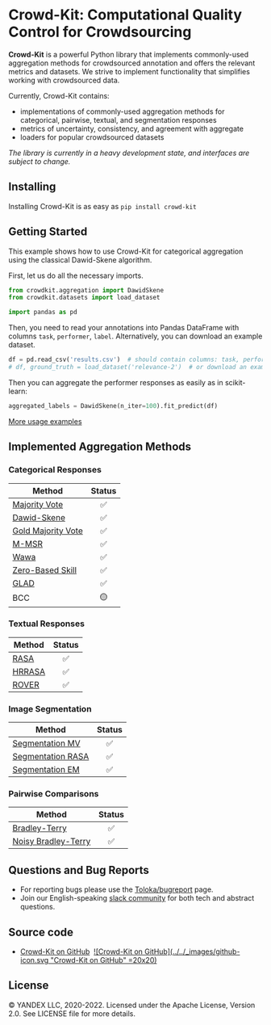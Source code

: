 # Crowd-Kit: Computational Quality Control for Crowdsourcing

**Crowd-Kit** is a powerful Python library that implements commonly-used aggregation methods for crowdsourced annotation and offers the relevant metrics and datasets. We strive to implement functionality that simplifies working with crowdsourced data.

Currently, Crowd-Kit contains:

* implementations of commonly-used aggregation methods for categorical, pairwise, textual, and segmentation responses
* metrics of uncertainty, consistency, and agreement with aggregate
* loaders for popular crowdsourced datasets

*The library is currently in a heavy development state, and interfaces are subject to change.*

## Installing

Installing Crowd-Kit is as easy as `pip install crowd-kit`

## Getting Started

This example shows how to use Crowd-Kit for categorical aggregation using the classical Dawid-Skene algorithm.

First, let us do all the necessary imports.

````python
from crowdkit.aggregation import DawidSkene
from crowdkit.datasets import load_dataset

import pandas as pd
````

Then, you need to read your annotations into Pandas DataFrame with columns `task`, `performer`, `label`. Alternatively, you can download an example dataset.

````python
df = pd.read_csv('results.csv')  # should contain columns: task, performer, label
# df, ground_truth = load_dataset('relevance-2')  # or download an example dataset
````

Then you can aggregate the performer responses as easily as in scikit-learn:

````python
aggregated_labels = DawidSkene(n_iter=100).fit_predict(df)
````

[More usage examples](https://github.com/Toloka/crowd-kit/tree/main/examples)

## Implemented Aggregation Methods

### Categorical Responses

| Method | Status |
| ------------- | :-------------: |
| [Majority Vote](reference/crowdkit.aggregation.classification.majority_vote.MajorityVote.md) | ✅ |
| [Dawid-Skene](reference/crowdkit.aggregation.classification.dawid_skene.DawidSkene.md) | ✅ |
| [Gold Majority Vote](reference/crowdkit.aggregation.classification.gold_majority_vote.GoldMajorityVote.md) | ✅ |
| [M-MSR](reference/crowdkit.aggregation.classification.m_msr.MMSR.md) | ✅ |
| [Wawa](reference/crowdkit.aggregation.classification.wawa.Wawa.md) | ✅ |
| [Zero-Based Skill](reference/crowdkit.aggregation.classification.zero_based_skill.ZeroBasedSkill.md) | ✅ |
| [GLAD](reference/crowdkit.aggregation.classification.glad.GLAD.md) | ✅ |
| BCC | 🟡 |

### Textual Responses

| Method | Status |
| ------------- | :-------------: |
| [RASA](reference/crowdkit.aggregation.embeddings.rasa.RASA.md) | ✅ |
| [HRRASA](reference/crowdkit.aggregation.embeddings.hrrasa.HRRASA.md) | ✅ |
| [ROVER](reference/crowdkit.aggregation.texts.rover.ROVER.md) | ✅ |

### Image Segmentation

| Method | Status |
| ------------------ | :------------------: |
| [Segmentation MV](reference/crowdkit.aggregation.image_segmentation.segmentation_majority_vote.SegmentationMajorityVote.md) | ✅ |
| [Segmentation RASA](reference/crowdkit.aggregation.image_segmentation.segmentation_rasa.SegmentationRASA.md) | ✅ |
| [Segmentation EM](reference/crowdkit.aggregation.image_segmentation.segmentation_em.SegmentationEM.md) | ✅ |

### Pairwise Comparisons

| Method | Status |
| -------------- | :---------------------: |
| [Bradley-Terry](reference/crowdkit.aggregation.pairwise.bradley_terry.BradleyTerry.md) | ✅ |
| [Noisy Bradley-Terry](reference/crowdkit.aggregation.pairwise.noisy_bt.NoisyBradleyTerry.md) | ✅ |

## Questions and Bug Reports

* For reporting bugs please use the [Toloka/bugreport](https://github.com/Toloka/crowdlib/issues) page.
* Join our English-speaking [slack community](https://toloka.ai/community) for both tech and abstract questions.

## Source code

* [Crowd-Kit on GitHub](https://github.com/Toloka/crowd-kit)&nbsp;&nbsp;[![Crowd-Kit on GitHub](../../_images/github-icon.svg "Crowd-Kit on GitHub" =20x20)](https://github.com/Toloka/crowd-kit)

## License

© YANDEX LLC, 2020-2022. Licensed under the Apache License, Version 2.0. See LICENSE file for more details.
